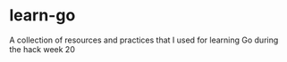 # learn-go
A collection of resources and practices that I used for learning Go during the hack week 20
